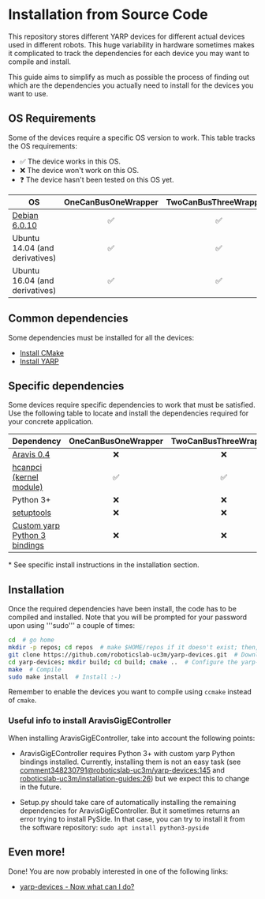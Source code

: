 # Installation from Source Code

This repository stores different YARP devices for different actual devices used in different robots. This huge variability in hardware sometimes makes it complicated to track the dependencies for each device you may want to compile and install. 

This guide aims to simplify as much as possible the process of finding out which are the dependencies you actually need to install for the devices you want to use.

## OS Requirements

Some of the devices require a specific OS version to work. This table tracks the OS requirements:

* :white_check_mark: The device works in this OS.
* :x:  The device won't work on this OS.
* :question: The device hasn't been tested on this OS yet.


| OS | OneCanBusOneWrapper | TwoCanBusThreeWrappers | AravisGigE | CanBusControlboard | CanBusHico | CuiAbsolute | FakeJoint | Jr3 | LacqueyFetch | LeapMotionSensor | ProximitySensorsClient | SpaceNavigator | TechnosoftIpos | TextilesHand | WiimoteSensor | AravisGigEController |
| --- | :---: | :---: | :---: | :---: | :---: | :---: | :---: | :---: | :---: | :---: | :---: | :---: | :---: | :---: | :---: | :---: |
| [Debian 6.0.10](yarp-devices-install-on-debian-6.md) | :white_check_mark: | :white_check_mark: | :question: | :white_check_mark: | :white_check_mark: | :white_check_mark: | :white_check_mark: | :white_check_mark: | :white_check_mark: | :white_check_mark: | :white_check_mark: | :white_check_mark: | :white_check_mark: | :white_check_mark: | :white_check_mark: | :question:|
| Ubuntu 14.04 (and derivatives) | :white_check_mark: |  :white_check_mark: | :white_check_mark: |  :question: | :question: | :question: | :question: | :white_check_mark: | :question: | :question: | :question: | :question: |  :question: | :question: | :question: |  :white_check_mark: |
| Ubuntu 16.04 (and derivatives) | :white_check_mark: | :white_check_mark: | :white_check_mark: |  :question: | :question: | :question: | :question: | :question: | :question: | :question: | :question: | :question: | :question: | :question: | :question: |  :white_check_mark: |


## Common dependencies

Some dependencies must be installed for all the devices:

  - [Install CMake](https://github.com/roboticslab-uc3m/installation-guides/blob/master/install-cmake.md)
  - [Install YARP](https://github.com/roboticslab-uc3m/installation-guides/blob/master/install-yarp.md)

## Specific dependencies

Some devices require specific dependencies to work that must be satisfied. Use the following table to locate and install the dependencies required for your concrete application.

| Dependency | OneCanBusOneWrapper | TwoCanBusThreeWrappers | AravisGigE | CanBusControlboard | CanBusHico | CuiAbsolute | FakeJoint | Jr3 | LacqueyFetch | LeapMotionSensor | ProximitySensorsClient | SpaceNavigator | TechnosoftIpos | TextilesHand | WiimoteSensor | AravisGigEController* |
| --- | :---: | :---: | :---: | :---: | :---: | :---: | :---: | :---: | :---: | :---: | :---: | :---: | :---: | :---: | :---: | :---: |
| [Aravis 0.4](https://github.com/roboticslab-uc3m/installation-guides/blob/master/install-aravis.md) |  :x: |  :x: | :white_check_mark: |  :x: | :x: | :x: | :x: | :x: | :x: | :x: | :x: | :x: |  :x: | :x: | :x: |  :x: |
| [hcanpci (kernel module)](https://github.com/roboticslab-uc3m/installation-guides/blob/master/install-hcanpci.md) | :white_check_mark: | :white_check_mark: | :x: | :white_check_mark: | :white_check_mark: | :white_check_mark: | :white_check_mark: | :white_check_mark: | :white_check_mark: | :white_check_mark: | :white_check_mark: | :white_check_mark: | :white_check_mark: | :white_check_mark: | :white_check_mark: | :x: |
| Python 3+ |  :x: |  :x: | :x: |  :x: | :x: | :x: | :x: | :x: | :x: | :x: | :x: | :x: |  :x: | :x: | :x: | :white_check_mark: |
| [setuptools](https://github.com/roboticslab-uc3m/installation-guides/blob/master/install-setuptools.md) |  :x: |  :x: | :x: |  :x: | :x: | :x: | :x: | :x: | :x: | :x: | :x: | :x: |  :x: | :x: | :x: | :white_check_mark: |
| [Custom yarp Python 3 bindings](https://github.com/roboticslab-uc3m/installation-guides/blob/master/install-yarp.md#install-python-bindings-with-iframegrabbercontrols2-support) | :x: |  :x: | :x: |  :x: | :x: | :x: | :x: | :x: | :x: | :x: | :x: | :x: |  :x: | :x: | :x: | :white_check_mark: |

\* See specific install instructions in the installation section.

## Installation

Once the required dependencies have been install, the code has to be compiled and installed. Note that you will be prompted for your password upon using '''sudo''' a couple of times:

```bash
cd  # go home
mkdir -p repos; cd repos  # make $HOME/repos if it doesn't exist; then, enter it
git clone https://github.com/roboticslab-uc3m/yarp-devices.git  # Download yarp-devices software from the repository
cd yarp-devices; mkdir build; cd build; cmake ..  # Configure the yarp-devices software
make  # Compile
sudo make install  # Install :-)
```

Remember to enable the devices you want to compile using `ccmake` instead of `cmake`.

### Useful info to install AravisGigEController

When installing AravisGigEController, take into account the following points:

* AravisGigEController requires Python 3+ with custom yarp Python bindings installed. Currently, installing them is not an easy task (see [comment348230791@roboticslab-uc3m/yarp-devices:145](https://github.com/roboticslab-uc3m/yarp-devices/issues/145#issuecomment-348230791) and [roboticslab-uc3m/installation-guides:26](https://github.com/roboticslab-uc3m/installation-guides/issues/26)) but we expect this to change in the future.

* Setup.py should take care of automatically installing the remaining dependencies for AravisGigEController. But it sometimes returns an error trying to install PySide. In that case, you can try to install it from the software repository: `sudo apt install python3-pyside`



## Even more!

Done! You are now probably interested in one of the following links:
  - [yarp-devices - Now what can I do?]( /doc/yarp-devices-post-install.md )
